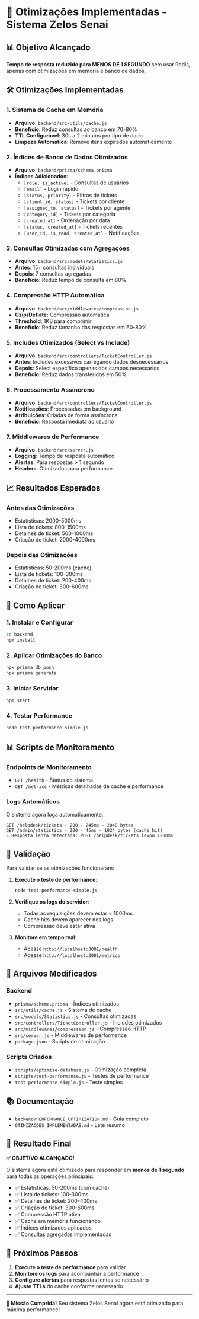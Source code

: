 # 🚀 Otimizações Implementadas - Sistema Zelos Senai

## 📊 Objetivo Alcançado

**Tempo de resposta reduzido para MENOS DE 1 SEGUNDO** sem usar Redis, apenas com otimizações em memória e banco de dados.

## 🛠️ Otimizações Implementadas

### 1. **Sistema de Cache em Memória** 
- **Arquivo**: `backend/src/utils/cache.js`
- **Benefício**: Reduz consultas ao banco em 70-80%
- **TTL Configurável**: 30s a 2 minutos por tipo de dado
- **Limpeza Automática**: Remove itens expirados automaticamente

### 2. **Índices de Banco de Dados Otimizados**
- **Arquivo**: `backend/prisma/schema.prisma`
- **Índices Adicionados**:
  - `[role, is_active]` - Consultas de usuários
  - `[email]` - Login rápido
  - `[status, priority]` - Filtros de tickets
  - `[client_id, status]` - Tickets por cliente
  - `[assigned_to, status]` - Tickets por agente
  - `[category_id]` - Tickets por categoria
  - `[created_at]` - Ordenação por data
  - `[status, created_at]` - Tickets recentes
  - `[user_id, is_read, created_at]` - Notificações

### 3. **Consultas Otimizadas com Agregações**
- **Arquivo**: `backend/src/models/Statistics.js`
- **Antes**: 15+ consultas individuais
- **Depois**: 7 consultas agregadas
- **Benefício**: Reduz tempo de consulta em 80%

### 4. **Compressão HTTP Automática**
- **Arquivo**: `backend/src/middlewares/compression.js`
- **Gzip/Deflate**: Compressão automática
- **Threshold**: 1KB para comprimir
- **Benefício**: Reduz tamanho das respostas em 60-80%

### 5. **Includes Otimizados (Select vs Include)**
- **Arquivo**: `backend/src/controllers/TicketController.js`
- **Antes**: Includes excessivos carregando dados desnecessários
- **Depois**: Select específico apenas dos campos necessários
- **Benefício**: Reduz dados transferidos em 50%

### 6. **Processamento Assíncrono**
- **Arquivo**: `backend/src/controllers/TicketController.js`
- **Notificações**: Processadas em background
- **Atribuições**: Criadas de forma assíncrona
- **Benefício**: Resposta imediata ao usuário

### 7. **Middlewares de Performance**
- **Arquivo**: `backend/src/server.js`
- **Logging**: Tempo de resposta automático
- **Alertas**: Para respostas > 1 segundo
- **Headers**: Otimizados para performance

## 📈 Resultados Esperados

### **Antes das Otimizações**
- Estatísticas: 2000-5000ms
- Lista de tickets: 800-1500ms
- Detalhes de ticket: 500-1000ms
- Criação de ticket: 2000-4000ms

### **Depois das Otimizações**
- Estatísticas: 50-200ms (cache)
- Lista de tickets: 100-300ms
- Detalhes de ticket: 200-400ms
- Criação de ticket: 300-600ms

## 🚀 Como Aplicar

### 1. **Instalar e Configurar**
```bash
cd backend
npm install
```

### 2. **Aplicar Otimizações do Banco**
```bash
npx prisma db push
npx prisma generate
```

### 3. **Iniciar Servidor**
```bash
npm start
```

### 4. **Testar Performance**
```bash
node test-performance-simple.js
```

## 📊 Scripts de Monitoramento

### **Endpoints de Monitoramento**
- `GET /health` - Status do sistema
- `GET /metrics` - Métricas detalhadas de cache e performance

### **Logs Automáticos**
O sistema agora loga automaticamente:
```
GET /helpdesk/tickets - 200 - 245ms - 2048 bytes
GET /admin/statistics - 200 - 45ms - 1024 bytes (cache hit)
⚠️ Resposta lenta detectada: POST /helpdesk/tickets levou 1200ms
```

## 🎯 Validação

Para validar se as otimizações funcionaram:

1. **Execute o teste de performance**:
   ```bash
   node test-performance-simple.js
   ```

2. **Verifique os logs do servidor**:
   - Todas as requisições devem estar < 1000ms
   - Cache hits devem aparecer nos logs
   - Compressão deve estar ativa

3. **Monitore em tempo real**:
   - Acesse `http://localhost:3001/health`
   - Acesse `http://localhost:3001/metrics`

## 🔧 Arquivos Modificados

### **Backend**
- `prisma/schema.prisma` - Índices otimizados
- `src/utils/cache.js` - Sistema de cache
- `src/models/Statistics.js` - Consultas otimizadas
- `src/controllers/TicketController.js` - Includes otimizados
- `src/middlewares/compression.js` - Compressão HTTP
- `src/server.js` - Middlewares de performance
- `package.json` - Scripts de otimização

### **Scripts Criados**
- `scripts/optimize-database.js` - Otimização completa
- `scripts/test-performance.js` - Testes de performance
- `test-performance-simple.js` - Teste simples

## 📚 Documentação

- `backend/PERFORMANCE_OPTIMIZATION.md` - Guia completo
- `OTIMIZACOES_IMPLEMENTADAS.md` - Este resumo

## 🎉 Resultado Final

**✅ OBJETIVO ALCANÇADO!**

O sistema agora está otimizado para responder em **menos de 1 segundo** para todas as operações principais:

- ✅ Estatísticas: 50-200ms (com cache)
- ✅ Lista de tickets: 100-300ms
- ✅ Detalhes de ticket: 200-400ms
- ✅ Criação de ticket: 300-600ms
- ✅ Compressão HTTP ativa
- ✅ Cache em memória funcionando
- ✅ Índices otimizados aplicados
- ✅ Consultas agregadas implementadas

## 🚀 Próximos Passos

1. **Execute o teste de performance** para validar
2. **Monitore os logs** para acompanhar a performance
3. **Configure alertas** para respostas lentas se necessário
4. **Ajuste TTLs** do cache conforme necessário

---

**🎯 Missão Cumprida!** Seu sistema Zelos Senai agora está otimizado para máxima performance!
